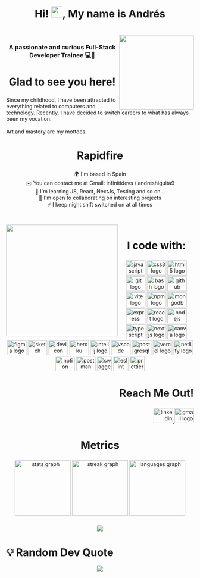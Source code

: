 <h1 align="center">Hi! <img src="https://user-images.githubusercontent.com/18350557/176309783-0785949b-9127-417c-8b55-ab5a4333674e.gif" height="30"/>,  My name is Andrés</h1>

###

<br clear="both">

<img align="right" height="200" src="https://rishavanand.github.io/static/images/greetings.gif"  />

###

<h3 align="center">A passionate and curious Full-Stack Developer Trainee 💻🚀</h3>

###

<h1 align="center">Glad to see you here!</h1>

###

<p align="left">Since my childhood, I have been attracted to everything related to computers and technology. Recently, I have decided to switch careers to what has always been my vocation.<br><br>Art and mastery are my mottoes.</p>

###

<h1 align="center">Rapidfire</h1>

###

<p align="center">🌍  I'm based in Spain<br>✉️  You can contact me at Gmail: infinitidevs / andreshiguita9<br>🧠  I'm learning JS, React, NextJs, Testing and so on...<br>🤝  I'm open to collaborating on interesting projects<br>⚡  I keep night shift switched on at all times</p>

###

<br clear="both">

<img align="left" height="300" src="https://media.giphy.com/media/GGqwHutw9TpT9xOIfW/giphy-downsized.gif"  />

###

<h1 align="center">I code with:</h1>

###

<div align="center">
  <img src="https://cdn.jsdelivr.net/gh/devicons/devicon/icons/javascript/javascript-plain.svg" height="40" width="52" alt="javascript logo"  />
  <img src="https://cdn.jsdelivr.net/gh/devicons/devicon/icons/css3/css3-plain-wordmark.svg" height="40" width="52" alt="css3 logo"  />
  <img src="https://cdn.jsdelivr.net/gh/devicons/devicon/icons/html5/html5-plain-wordmark.svg" height="40" width="52" alt="html5 logo"  />
  <img src="https://cdn.jsdelivr.net/gh/devicons/devicon/icons/git/git-original.svg" height="40" width="52" alt="git logo"  />
  <img src="https://cdn.jsdelivr.net/gh/devicons/devicon/icons/bash/bash-original.svg" height="40" width="52" alt="bash logo"  />
  <img src="https://cdn.jsdelivr.net/gh/devicons/devicon/icons/github/github-original.svg" height="40" width="52" alt="github logo"  />
  <img src="https://raw.githubusercontent.com/danielcranney/readme-generator/main/public/icons/skills/vite-colored.svg" height="40" width="52" alt="vite logo" />
  <img src="https://cdn.jsdelivr.net/gh/devicons/devicon/icons/npm/npm-original-wordmark.svg" height="40" width="52" alt="npm logo"  />
  <img src="https://cdn.jsdelivr.net/gh/devicons/devicon/icons/mongodb/mongodb-original.svg" height="40" width="52" alt="mongodb logo"  />
  <img src="https://cdn.jsdelivr.net/gh/devicons/devicon/icons/express/express-original.svg" height="40" width="52" alt="express logo"  />
  <img src="https://cdn.jsdelivr.net/gh/devicons/devicon/icons/react/react-original.svg" height="40" width="52" alt="react logo"  />
  <img src="https://cdn.jsdelivr.net/gh/devicons/devicon/icons/nodejs/nodejs-original.svg" height="40" width="52" alt="nodejs logo"  />
  <img src="https://cdn.jsdelivr.net/gh/devicons/devicon/icons/typescript/typescript-plain.svg" height="40" width="52" alt="typescript logo"  />
  <img src="https://cdn.jsdelivr.net/gh/devicons/devicon/icons/nextjs/nextjs-original.svg" height="40" width="52" alt="nextjs logo"  />
  <img src="https://cdn.jsdelivr.net/gh/devicons/devicon/icons/canva/canva-original.svg" height="40" width="52" alt="canva logo"  />
  <img src="https://cdn.jsdelivr.net/gh/devicons/devicon/icons/figma/figma-original.svg" height="40" width="52" alt="figma logo"  />
  <img src="https://cdn.jsdelivr.net/gh/devicons/devicon/icons/sketch/sketch-original.svg" height="40" width="52" alt="sketch logo"  />
  <img src="https://cdn.jsdelivr.net/gh/devicons/devicon/icons/devicon/devicon-plain.svg" height="40" width="52" alt="devicon logo"  />
  <img src="https://cdn.jsdelivr.net/gh/devicons/devicon/icons/heroku/heroku-original.svg" height="40" width="52" alt="heroku logo"  />
  <img src="https://cdn.jsdelivr.net/gh/devicons/devicon/icons/intellij/intellij-original.svg" height="40" width="52" alt="intellij logo"  />
  <img src="https://cdn.jsdelivr.net/gh/devicons/devicon/icons/vscode/vscode-original.svg" height="40" width="52" alt="vscode logo"  />
  
  <img src="https://cdn.jsdelivr.net/gh/devicons/devicon/icons/postgresql/postgresql-original.svg" height="40" width="52" alt="postgresql logo"  />
  <img src="https://www.svgrepo.com/show/327408/logo-vercel.svg" height="40" width="52" alt="vercel logo"  />
  <img src="https://www.vectorlogo.zone/logos/netlify/netlify-icon.svg" height="40" width="52" alt="netlify logo"  />
  <img src="https://cdn.worldvectorlogo.com/logos/notion-logo-1.svg" height="40" width="52" alt="notion logo"  />
  <img src="https://www.svgrepo.com/show/354202/postman-icon.svg" height="40" width="52" alt="postman logo"  />
  <img src="https://www.svgrepo.com/show/306821/swagger.svg" height="40" width="40" alt="swagger logo"  />
  <img src="https://www.vectorlogo.zone/logos/eslint/eslint-icon.svg" height="40" width="40" alt="eslint logo"  />
  <img src="https://www.svgrepo.com/show/354208/prettier.svg" height="40" width="40" alt="prettier logo"  />
</div>

###

<h1 align="right">Reach Me Out!</h1>

###

<div align="right">
  <a href="https://linkedin.com/in/infinitidevs" target="_blank">
    <img src="https://raw.githubusercontent.com/maurodesouza/profile-readme-generator/master/src/assets/icons/social/linkedin/default.svg" width="52" height="40" alt="linkedin logo"  />
  </a>
  <a href="mailto:infinitidevs@gmail.com" target="_blank">
    <img src="https://raw.githubusercontent.com/maurodesouza/profile-readme-generator/master/src/assets/icons/social/gmail/default.svg" width="52" height="40" alt="gmail logo"  />
  </a>
</div>

###

<h1 align="center">Metrics</h1>

###

<div align="center">
  <img src="https://github-readme-stats.vercel.app/api?username=infinitidevs&hide_title=false&hide_rank=false&show_icons=true&include_all_commits=true&count_private=true&disable_animations=false&theme=dark&locale=en&hide_border=true&order=1" height="150" alt="stats graph"  />
  <img src="https://streak-stats.demolab.com?user=infinitidevs&locale=en&mode=weekly&theme=dark&hide_border=true&border_radius=5&order=3" height="150" alt="streak graph"  />
  <img src="https://github-readme-stats.vercel.app/api/top-langs/?username=infinitidevs&theme=dark&hide_border=true&include_all_commits=true&count_private=false&layout=compact" height="150" alt="languages graph"  />
</div>

###

<div align="center">
  <img src="https://profile-counter.glitch.me/infinitidevs/count.svg?"  />
</div>

###

# 💡 Random Dev Quote

<div align="center">
  <img src="https://quotes-github-readme.vercel.app/api?type=vetical&theme=dark"  />
</div>

###
